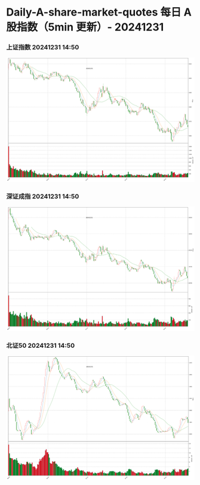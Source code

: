 
# Daily-A-share-market-quotes 每日 A 股指数（5min 更新）- 20241231

### 上证指数 20241231 14:50
![](./fig/2024/12/20241231-sh000001.png)

### 深证成指 20241231 14:50
![](./fig/2024/12/20241231-sz399001.png)

### 北证50 20241231 14:50
![](./fig/2024/12/20241231-bj899050.png)
